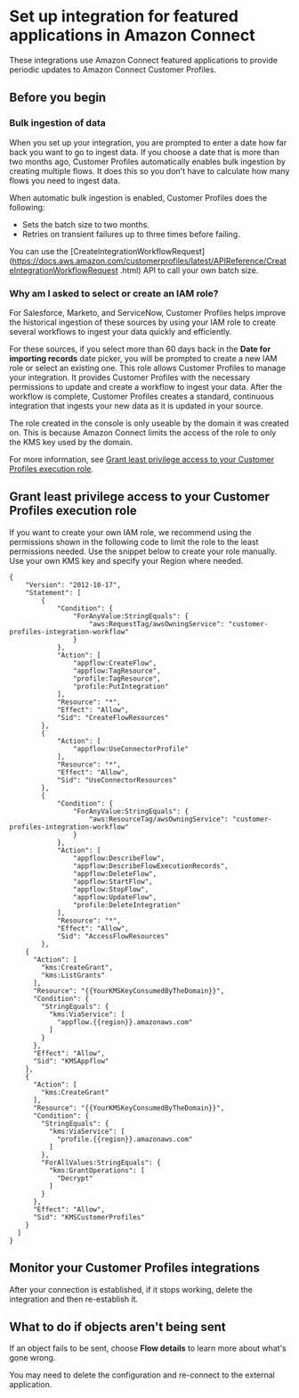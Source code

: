 # Set up integration for featured applications in Amazon Connect<a name="integrate-customer-profiles-appflow"></a>

These integrations use Amazon Connect featured applications to provide periodic updates to Amazon Connect Customer Profiles\.

## Before you begin<a name="before-you-begin-cp-integration"></a>

### Bulk ingestion of data<a name="bulk-ingestion"></a>

When you set up your integration, you are prompted to enter a date how far back you want to go to ingest data\. If you choose a date that is more than two months ago, Customer Profiles automatically enables bulk ingestion by creating multiple flows\. It does this so you don't have to calculate how many flows you need to ingest data\. 

When automatic bulk ingestion is enabled, Customer Profiles does the following:
+ Sets the batch size to two months\.
+ Retries on transient failures up to three times before failing\.

You can use the [CreateIntegrationWorkflowRequest](https://docs.aws.amazon.com/customerprofiles/latest/APIReference/CreateIntegrationWorkflowRequest .html) API to call your own batch size\.

### Why am I asked to select or create an IAM role?<a name="why-create-iam-role"></a>

For Salesforce, Marketo, and ServiceNow, Customer Profiles helps improve the historical ingestion of these sources by using your IAM role to create several workflows to ingest your data quickly and efficiently\. 

 For these sources, if you select more than 60 days back in the **Date for importing records** date picker, you will be prompted to create a new IAM role or select an existing one\. This role allows Customer Profiles to manage your integration\. It provides Customer Profiles with the necessary permissions to update and create a workflow to ingest your data\. After the workflow is complete, Customer Profiles creates a standard, continuous integration that ingests your new data as it is updated in your source\. 

The role created in the console is only useable by the domain it was created on\. This is because Amazon Connect limits the access of the role to only the KMS key used by the domain\. 

For more information, see [Grant least privilege access to your Customer Profiles execution role](#grant-least-privilege-cp)\.

## Grant least privilege access to your Customer Profiles execution role<a name="grant-least-privilege-cp"></a>

If you want to create your own IAM role, we recommend using the permissions shown in the following code to limit the role to the least permissions needed\. Use the snippet below to create your role manually\. Use your own KMS key and specify your Region where needed\. 

```
{
    "Version": "2012-10-17",
    "Statement": [
        {
            "Condition": {
                "ForAnyValue:StringEquals": {
                    "aws:RequestTag/awsOwningService": "customer-profiles-integration-workflow"
                }
            },
            "Action": [
                "appflow:CreateFlow",
                "appflow:TagResource",
                "profile:TagResource",
                "profile:PutIntegration"
            ],
            "Resource": "*",
            "Effect": "Allow",
            "Sid": "CreateFlowResources"
        },
        {
            "Action": [
                "appflow:UseConnectorProfile"
            ],
            "Resource": "*",
            "Effect": "Allow",
            "Sid": "UseConnectorResources"
        },
        {
            "Condition": {
                "ForAnyValue:StringEquals": {
                    "aws:ResourceTag/awsOwningService": "customer-profiles-integration-workflow"
                }
            },
            "Action": [
                "appflow:DescribeFlow",
                "appflow:DescribeFlowExecutionRecords",
                "appflow:DeleteFlow",
                "appflow:StartFlow",
                "appflow:StopFlow",
                "appflow:UpdateFlow",
                "profile:DeleteIntegration"
            ],
            "Resource": "*",
            "Effect": "Allow",
            "Sid": "AccessFlowResources"
        },
    {
      "Action": [
        "kms:CreateGrant",
        "kms:ListGrants"
      ],
      "Resource": "{{YourKMSKeyConsumedByTheDomain}}",
      "Condition": {
        "StringEquals": {
          "kms:ViaService": [
            "appflow.{{region}}.amazonaws.com"
          ]
        }
      },
      "Effect": "Allow",
      "Sid": "KMSAppflow"
    },
    {
      "Action": [
        "kms:CreateGrant"
      ],
      "Resource": "{{YourKMSKeyConsumedByTheDomain}}",
      "Condition": {
        "StringEquals": {
          "kms:ViaService": [
            "profile.{{region}}.amazonaws.com"
          ]
        },
        "ForAllValues:StringEquals": {
          "kms:GrantOperations": [
            "Decrypt"
          ]
        }
      },
      "Effect": "Allow",
      "Sid": "KMSCustomerProfiles"
    }
  ]
}
```

## Monitor your Customer Profiles integrations<a name="monitor-customer-profile-connection"></a>

After your connection is established, if it stops working, delete the integration and then re\-establish it\. 

## What to do if objects aren't being sent<a name="fix-customer-profile-connection"></a>

If an object fails to be sent, choose **Flow details** to learn more about what's gone wrong\. 

You may need to delete the configuration and re\-connect to the external application\. 
